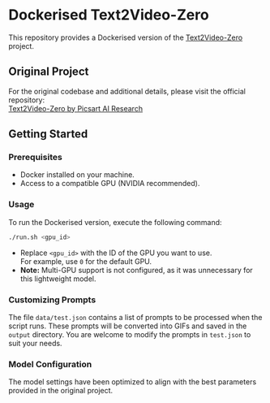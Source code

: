 # Dockerised Text2Video-Zero

This repository provides a Dockerised version of the [Text2Video-Zero](https://github.com/Picsart-AI-Research/Text2Video-Zero) project.

## Original Project

For the original codebase and additional details, please visit the official repository:  
[Text2Video-Zero by Picsart AI Research](https://github.com/Picsart-AI-Research/Text2Video-Zero)

## Getting Started

### Prerequisites

- Docker installed on your machine.
- Access to a compatible GPU (NVIDIA recommended).

### Usage

To run the Dockerised version, execute the following command:

```bash
./run.sh <gpu_id>
```

- Replace `<gpu_id>` with the ID of the GPU you want to use.  
  For example, use `0` for the default GPU.
- **Note:** Multi-GPU support is not configured, as it was unnecessary for this lightweight model.

### Customizing Prompts

The file `data/test.json` contains a list of prompts to be processed when the script runs. These prompts will be converted into GIFs and saved in the `output` directory. You are welcome to modify the prompts in `test.json` to suit your needs.

### Model Configuration

The model settings have been optimized to align with the best parameters provided in the original project.